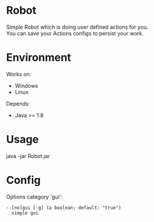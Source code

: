 # Robot

Simple Robot which is doing user defined actions for you. <br>
You can save your Actions configs to persist your work.

# Environment
Works on:
  - Windows
  - Linux
  
Depends:
  - Java >= 1.8

# Usage

  java -jar Robot.jar 
  
  
# Config

Options category 'gui':

    --[no]gui [-g] (a boolean; default: "true")
      simple gui
